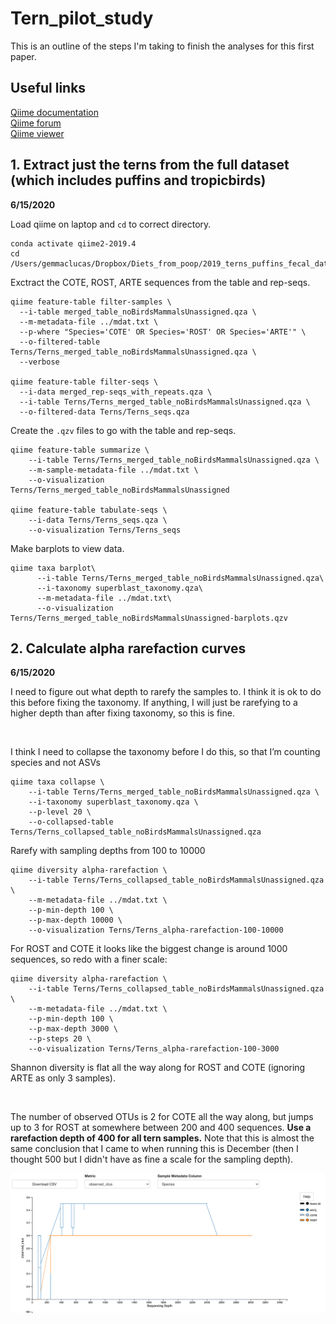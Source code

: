 # Tern_pilot_study

This is an outline of the steps I'm taking to finish the analyses for this first paper.

## Useful links

[Qiime documentation](https://docs.qiime2.org/2020.2/)  
[Qiime forum](https://forum.qiime2.org/)  
[Qiime viewer](https://view.qiime2.org/)  

## 1. Extract just the terns from the full dataset (which includes puffins and tropicbirds)

**6/15/2020**

Load qiime on laptop and ```cd``` to correct directory.
```
conda activate qiime2-2019.4
cd /Users/gemmaclucas/Dropbox/Diets_from_poop/2019_terns_puffins_fecal_data_analysis/MiFish/final_taxonomy_superblast
```

Exctract the COTE, ROST, ARTE sequences from the table and rep-seqs.
```
qiime feature-table filter-samples \
  --i-table merged_table_noBirdsMammalsUnassigned.qza \
  --m-metadata-file ../mdat.txt \
  --p-where "Species='COTE' OR Species='ROST' OR Species='ARTE'" \
  --o-filtered-table Terns/Terns_merged_table_noBirdsMammalsUnassigned.qza \
  --verbose
  
qiime feature-table filter-seqs \
  --i-data merged_rep-seqs_with_repeats.qza \
  --i-table Terns/Terns_merged_table_noBirdsMammalsUnassigned.qza \
  --o-filtered-data Terns/Terns_seqs.qza
```

Create the ```.qzv``` files to go with the table and rep-seqs.
```
qiime feature-table summarize \
    --i-table Terns/Terns_merged_table_noBirdsMammalsUnassigned.qza \
    --m-sample-metadata-file ../mdat.txt \
    --o-visualization Terns/Terns_merged_table_noBirdsMammalsUnassigned
    
qiime feature-table tabulate-seqs \
    --i-data Terns/Terns_seqs.qza \
    --o-visualization Terns/Terns_seqs   
```

Make barplots to view data.
```
qiime taxa barplot\
      --i-table Terns/Terns_merged_table_noBirdsMammalsUnassigned.qza\
      --i-taxonomy superblast_taxonomy.qza\
      --m-metadata-file ../mdat.txt\
      --o-visualization  Terns/Terns_merged_table_noBirdsMammalsUnassigned-barplots.qzv
```

## 2. Calculate alpha rarefaction curves

**6/15/2020**

I need to figure out what depth to rarefy the samples to. I think it is ok to do this before fixing the taxonomy. If anything, I will just be rarefying to a higher depth than after fixing taxonomy, so this is fine.

<br>

I think I need to collapse the taxonomy before I do this, so that I’m counting species and not ASVs
```
qiime taxa collapse \
    --i-table Terns/Terns_merged_table_noBirdsMammalsUnassigned.qza \
    --i-taxonomy superblast_taxonomy.qza \
    --p-level 20 \
    --o-collapsed-table Terns/Terns_collapsed_table_noBirdsMammalsUnassigned.qza
```

Rarefy with sampling depths from 100 to 10000
```
qiime diversity alpha-rarefaction \
    --i-table Terns/Terns_collapsed_table_noBirdsMammalsUnassigned.qza \
    --m-metadata-file ../mdat.txt \
    --p-min-depth 100 \
    --p-max-depth 10000 \
    --o-visualization Terns/Terns_alpha-rarefaction-100-10000
```

For ROST and COTE it looks like the biggest change is around 1000 sequences, so redo with a finer scale:
```
qiime diversity alpha-rarefaction \
    --i-table Terns/Terns_collapsed_table_noBirdsMammalsUnassigned.qza \
    --m-metadata-file ../mdat.txt \
    --p-min-depth 100 \
    --p-max-depth 3000 \
    --p-steps 20 \
    --o-visualization Terns/Terns_alpha-rarefaction-100-3000
```
Shannon diversity is flat all the way along for ROST and COTE (ignoring ARTE as only 3 samples).  

<br>

The number of observed OTUs is 2 for COTE all the way along, but jumps up to 3 for ROST at somewhere between 200 and 400 sequences. **Use a rarefaction depth of 400 for all tern samples.** Note that this is almost the same conclusion that I came to when running this is December (then I thought 500 but I didn't have as fine a scale for the sampling depth).

![alpha-rarefaction](Figures/Tern_alpha_rarefaction_100-3000.png)
